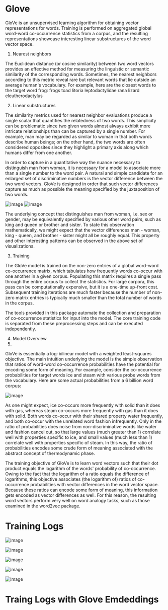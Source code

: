 

# Glove

GloVe is an unsupervised learning algorithm for obtaining vector representations for words. Training is performed on aggregated global word-word co-occurrence statistics from a corpus, and the resulting representations showcase interesting linear substructures of the word vector space.

1. Nearest neighbors

The Euclidean distance (or cosine similarity) between two word vectors provides an effective method for measuring the linguistic or semantic similarity of the corresponding words. Sometimes, the nearest neighbors according to this metric reveal rare but relevant words that lie outside an average human's vocabulary. For example, here are the closest words to the target word frog:
        frogs
        toad
        litoria
        leptodactylidae
        rana
        lizard
        eleutherodactylus


2. Linear substructures

The similarity metrics used for nearest neighbor evaluations produce a single scalar that quantifies the relatedness of two words. This simplicity can be problematic since two given words almost always exhibit more intricate relationships than can be captured by a single number. For example, man may be regarded as similar to woman in that both words describe human beings; on the other hand, the two words are often considered opposites since they highlight a primary axis along which humans differ from one another.


In order to capture in a quantitative way the nuance necessary to distinguish man from woman, it is necessary for a model to associate more than a single number to the word pair. A natural and simple candidate for an enlarged set of discriminative numbers is the vector difference between the two word vectors. GloVe is designed in order that such vector differences capture as much as possible the meaning specified by the juxtaposition of two words.

![image](https://user-images.githubusercontent.com/73247157/126044795-27429990-0b23-46a7-8bf5-0765fc8ace8d.png)
![image](https://user-images.githubusercontent.com/73247157/126044799-2eeb3f1b-b779-42bd-97f3-e4c8ed81666f.png)

The underlying concept that distinguishes man from woman, i.e. sex or gender, may be equivalently specified by various other word pairs, such as king and queen or brother and sister. To state this observation mathematically, we might expect that the vector differences man - woman, king - queen, and brother - sister might all be roughly equal. This property and other interesting patterns can be observed in the above set of visualizations.

3. Training

The GloVe model is trained on the non-zero entries of a global word-word co-occurrence matrix, which tabulates how frequently words co-occur with one another in a given corpus. Populating this matrix requires a single pass through the entire corpus to collect the statistics. For large corpora, this pass can be computationally expensive, but it is a one-time up-front cost. Subsequent training iterations are much faster because the number of non-zero matrix entries is typically much smaller than the total number of words in the corpus.


The tools provided in this package automate the collection and preparation of co-occurrence statistics for input into the model. The core training code is separated from these preprocessing steps and can be executed independently.

4. Model Overview
5. 
GloVe is essentially a log-bilinear model with a weighted least-squares objective. The main intuition underlying the model is the simple observation that ratios of word-word co-occurrence probabilities have the potential for encoding some form of meaning. For example, consider the co-occurrence probabilities for target words ice and steam with various probe words from the vocabulary. Here are some actual probabilities from a 6 billion word corpus:

![image](https://user-images.githubusercontent.com/73247157/126044821-91321e62-0896-47df-b20d-2c21d748cd64.png)

As one might expect, ice co-occurs more frequently with solid than it does with gas, whereas steam co-occurs more frequently with gas than it does with solid. Both words co-occur with their shared property water frequently, and both co-occur with the unrelated word fashion infrequently. Only in the ratio of probabilities does noise from non-discriminative words like water and fashion cancel out, so that large values (much greater than 1) correlate well with properties specific to ice, and small values (much less than 1) correlate well with properties specific of steam. In this way, the ratio of probabilities encodes some crude form of meaning associated with the abstract concept of thermodynamic phase.

The training objective of GloVe is to learn word vectors such that their dot product equals the logarithm of the words' probability of co-occurrence. Owing to the fact that the logarithm of a ratio equals the difference of logarithms, this objective associates (the logarithm of) ratios of co-occurrence probabilities with vector differences in the word vector space. Because these ratios can encode some form of meaning, this information gets encoded as vector differences as well. For this reason, the resulting word vectors perform very well on word analogy tasks, such as those examined in the word2vec package.







# Training Logs 
![image](https://user-images.githubusercontent.com/73247157/126045311-f1f1ac30-b2be-42db-a19e-3f75f7a76a83.png)

![image](https://user-images.githubusercontent.com/73247157/126045319-13256e77-9375-4ed5-99d6-ad4d2c49a46e.png)

![image](https://user-images.githubusercontent.com/73247157/126045331-e6e89352-7814-4372-aba0-4547cf2b08cb.png)

![image](https://user-images.githubusercontent.com/73247157/126045337-41d83c05-95d9-4f01-8779-2e6d7e6e78db.png)

![image](https://user-images.githubusercontent.com/73247157/126045342-d0267419-1ed8-4844-9ff9-cf35eae27ed0.png)


# Traing Logs with Glove Emdeddings








